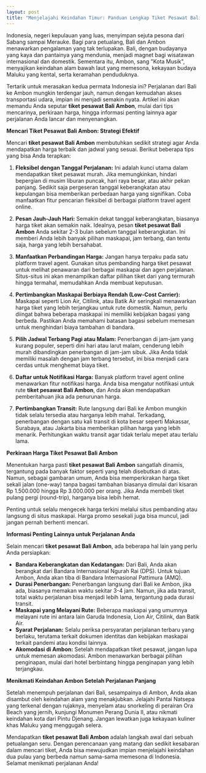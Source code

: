 ```yaml
---
layout: post
title: "Menjelajahi Keindahan Timur: Panduan Lengkap Tiket Pesawat Bali Ambon"
---
```


Indonesia, negeri kepulauan yang luas, menyimpan sejuta pesona dari Sabang sampai Merauke. Bagi para petualang, Bali dan Ambon menawarkan pengalaman yang tak terlupakan. Bali, dengan budayanya yang kaya dan pantainya yang mendunia, menjadi magnet bagi wisatawan internasional dan domestik. Sementara itu, Ambon, sang "Kota Musik", menyajikan keindahan alam bawah laut yang memesona, kekayaan budaya Maluku yang kental, serta keramahan penduduknya.

Tertarik untuk merasakan kedua permata Indonesia ini? Perjalanan dari Bali ke Ambon mungkin terdengar jauh, namun dengan kemudahan akses transportasi udara, impian ini menjadi semakin nyata. Artikel ini akan memandu Anda seputar **tiket pesawat Bali Ambon**, mulai dari tips mencarinya, perkiraan harga, hingga informasi penting lainnya agar perjalanan Anda lancar dan menyenangkan.

**Mencari Tiket Pesawat Bali Ambon: Strategi Efektif**

Mencari **tiket pesawat Bali Ambon** membutuhkan sedikit strategi agar Anda mendapatkan harga terbaik dan jadwal yang sesuai. Berikut beberapa tips yang bisa Anda terapkan:

1.  **Fleksibel dengan Tanggal Perjalanan:** Ini adalah kunci utama dalam mendapatkan tiket pesawat murah. Jika memungkinkan, hindari bepergian di musim liburan puncak, hari raya besar, atau akhir pekan panjang. Sedikit saja pergeseran tanggal keberangkatan atau kepulangan bisa memberikan perbedaan harga yang signifikan. Coba manfaatkan fitur pencarian fleksibel di berbagai platform travel agent online.

2.  **Pesan Jauh-Jauh Hari:** Semakin dekat tanggal keberangkatan, biasanya harga tiket akan semakin naik. Idealnya, pesan **tiket pesawat Bali Ambon** Anda sekitar 2-3 bulan sebelum tanggal keberangkatan. Ini memberi Anda lebih banyak pilihan maskapai, jam terbang, dan tentu saja, harga yang lebih bersahabat.

3.  **Manfaatkan Perbandingan Harga:** Jangan hanya terpaku pada satu platform travel agent. Gunakan situs pembanding harga tiket pesawat untuk melihat penawaran dari berbagai maskapai dan agen perjalanan. Situs-situs ini akan menampilkan daftar pilihan tiket dari yang termurah hingga termahal, memudahkan Anda membuat keputusan.

4.  **Pertimbangkan Maskapai Berbiaya Rendah (Low-Cost Carrier):** Maskapai seperti Lion Air, Citilink, atau Batik Air seringkali menawarkan harga tiket yang lebih terjangkau untuk rute domestik. Namun, perlu diingat bahwa beberapa maskapai ini memiliki kebijakan bagasi yang berbeda. Pastikan Anda memahami batasan bagasi sebelum memesan untuk menghindari biaya tambahan di bandara.

5.  **Pilih Jadwal Terbang Pagi atau Malam:** Penerbangan di jam-jam yang kurang populer, seperti dini hari atau larut malam, cenderung lebih murah dibandingkan penerbangan di jam-jam sibuk. Jika Anda tidak memiliki masalah dengan jam terbang tersebut, ini bisa menjadi cara cerdas untuk menghemat biaya tiket.

6.  **Daftar untuk Notifikasi Harga:** Banyak platform travel agent online menawarkan fitur notifikasi harga. Anda bisa mengatur notifikasi untuk rute **tiket pesawat Bali Ambon**, dan Anda akan mendapatkan pemberitahuan jika ada penurunan harga.

7.  **Pertimbangkan Transit:** Rute langsung dari Bali ke Ambon mungkin tidak selalu tersedia atau harganya lebih mahal. Terkadang, penerbangan dengan satu kali transit di kota besar seperti Makassar, Surabaya, atau Jakarta bisa memberikan pilihan harga yang lebih menarik. Perhitungkan waktu transit agar tidak terlalu mepet atau terlalu lama.

**Perkiraan Harga Tiket Pesawat Bali Ambon**

Menentukan harga pasti **tiket pesawat Bali Ambon** sangatlah dinamis, tergantung pada banyak faktor seperti yang telah disebutkan di atas. Namun, sebagai gambaran umum, Anda bisa memperkirakan harga tiket sekali jalan (one-way) tanpa bagasi tambahan biasanya dimulai dari kisaran Rp 1.500.000 hingga Rp 3.000.000 per orang. Jika Anda membeli tiket pulang pergi (round-trip), harganya bisa lebih hemat.

Penting untuk selalu mengecek harga terkini melalui situs pembanding atau langsung di situs maskapai. Harga promo sesekali juga bisa muncul, jadi jangan pernah berhenti mencari.

**Informasi Penting Lainnya untuk Perjalanan Anda**

Selain mencari **tiket pesawat Bali Ambon**, ada beberapa hal lain yang perlu Anda persiapkan:

*   **Bandara Keberangkatan dan Kedatangan:** Dari Bali, Anda akan berangkat dari Bandara Internasional Ngurah Rai (DPS). Untuk tujuan Ambon, Anda akan tiba di Bandara Internasional Pattimura (AMQ).
*   **Durasi Penerbangan:** Penerbangan langsung dari Bali ke Ambon, jika ada, biasanya memakan waktu sekitar 3-4 jam. Namun, jika ada transit, total waktu perjalanan bisa menjadi lebih lama, tergantung pada durasi transit.
*   **Maskapai yang Melayani Rute:** Beberapa maskapai yang umumnya melayani rute ini antara lain Garuda Indonesia, Lion Air, Citilink, dan Batik Air.
*   **Syarat Perjalanan:** Selalu periksa persyaratan perjalanan terbaru yang berlaku, terutama terkait dokumen identitas dan kebijakan maskapai terkait pandemi atau kondisi lainnya.
*   **Akomodasi di Ambon:** Setelah mendapatkan tiket pesawat, jangan lupa untuk memesan akomodasi. Ambon menawarkan berbagai pilihan penginapan, mulai dari hotel berbintang hingga penginapan yang lebih terjangkau.

**Menikmati Keindahan Ambon Setelah Perjalanan Panjang**

Setelah menempuh perjalanan dari Bali, sesampainya di Ambon, Anda akan disambut oleh keindahan alam yang menakjubkan. Jelajahi Pantai Natsepa yang terkenal dengan rujaknya, menyelam atau snorkeling di perairan Ora Beach yang jernih, kunjungi Monumen Perang Dunia II, atau nikmati keindahan kota dari Pintu Djenang. Jangan lewatkan juga kekayaan kuliner khas Maluku yang menggugah selera.

Mendapatkan **tiket pesawat Bali Ambon** adalah langkah awal dari sebuah petualangan seru. Dengan perencanaan yang matang dan sedikit kesabaran dalam mencari tiket, Anda bisa mewujudkan impian menjelajahi keindahan dua pulau yang berbeda namun sama-sama memesona di Indonesia. Selamat menikmati perjalanan Anda!
